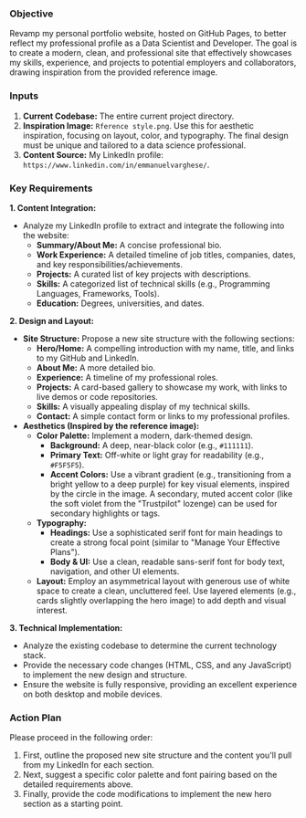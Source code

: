 ### **Objective**
Revamp my personal portfolio website, hosted on GitHub Pages, to better reflect my professional profile as a Data Scientist and Developer. The goal is to create a modern, clean, and professional site that effectively showcases my skills, experience, and projects to potential employers and collaborators, drawing inspiration from the provided reference image.

### **Inputs**
1.  **Current Codebase:** The entire current project directory.
2.  **Inspiration Image:** `Rference style.png`. Use this for aesthetic inspiration, focusing on layout, color, and typography. The final design must be unique and tailored to a data science professional.
3.  **Content Source:** My LinkedIn profile: `https://www.linkedin.com/in/emmanuelvarghese/`.

### **Key Requirements**

**1. Content Integration:**
*   Analyze my LinkedIn profile to extract and integrate the following into the website:
    *   **Summary/About Me:** A concise professional bio.
    *   **Work Experience:** A detailed timeline of job titles, companies, dates, and key responsibilities/achievements.
    *   **Projects:** A curated list of key projects with descriptions.
    *   **Skills:** A categorized list of technical skills (e.g., Programming Languages, Frameworks, Tools).
    *   **Education:** Degrees, universities, and dates.

**2. Design and Layout:**
*   **Site Structure:** Propose a new site structure with the following sections:
    *   **Hero/Home:** A compelling introduction with my name, title, and links to my GitHub and LinkedIn.
    *   **About Me:** A more detailed bio.
    *   **Experience:** A timeline of my professional roles.
    *   **Projects:** A card-based gallery to showcase my work, with links to live demos or code repositories.
    *   **Skills:** A visually appealing display of my technical skills.
    *   **Contact:** A simple contact form or links to my professional profiles.
*   **Aesthetics (Inspired by the reference image):**
    *   **Color Palette:** Implement a modern, dark-themed design.
        *   **Background:** A deep, near-black color (e.g., `#111111`).
        *   **Primary Text:** Off-white or light gray for readability (e.g., `#F5F5F5`).
        *   **Accent Colors:** Use a vibrant gradient (e.g., transitioning from a bright yellow to a deep purple) for key visual elements, inspired by the circle in the image. A secondary, muted accent color (like the soft violet from the "Trustpilot" lozenge) can be used for secondary highlights or tags.
    *   **Typography:**
        *   **Headings:** Use a sophisticated serif font for main headings to create a strong focal point (similar to "Manage Your Effective Plans").
        *   **Body & UI:** Use a clean, readable sans-serif font for body text, navigation, and other UI elements.
    *   **Layout:** Employ an asymmetrical layout with generous use of white space to create a clean, uncluttered feel. Use layered elements (e.g., cards slightly overlapping the hero image) to add depth and visual interest.

**3. Technical Implementation:**
*   Analyze the existing codebase to determine the current technology stack.
*   Provide the necessary code changes (HTML, CSS, and any JavaScript) to implement the new design and structure.
*   Ensure the website is fully responsive, providing an excellent experience on both desktop and mobile devices.

### **Action Plan**
Please proceed in the following order:
1.  First, outline the proposed new site structure and the content you'll pull from my LinkedIn for each section.
2.  Next, suggest a specific color palette and font pairing based on the detailed requirements above.
3.  Finally, provide the code modifications to implement the new hero section as a starting point.

